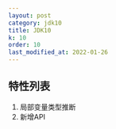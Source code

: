 ```yaml
---
layout: post
category: jdk10
title: JDK10
k: 10
order: 10
last_modified_at: 2022-01-26
---
```


## 特性列表

1. 局部变量类型推断
2. 新增API